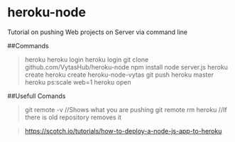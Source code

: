 # heroku-node


Tutorial on pushing Web projects on Server via command line

##Commands
>heroku 
>heroku login 
>heroku login
>git clone github.com/VytasHub/heroku-node
>npm install
>node server.js
>heroku create
>heroku create heroku-node-vytas
>git push heroku master
>heroku ps:scale web=1
>heroku open 

##Usefull Comands
>git remote -v         //Shows what you are pushing 
>git remote rm heroku  //If there is old repository removes it


>https://scotch.io/tutorials/how-to-deploy-a-node-js-app-to-heroku


